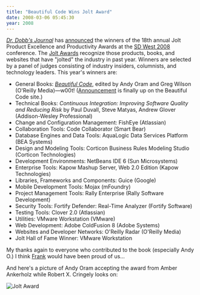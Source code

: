 ```yaml
---
title: "Beautiful Code Wins Jolt Award"
date: 2008-03-06 05:45:30
year: 2008
---
```

<a href="http://www.ddj.com"><em>Dr. Dobb's Journal</em></a> has <a href="http://www.ddj.com/blog/portal/archives/2008/03/jolt_award_winn.html">announced</a> the winners of the 18th annual Jolt Product Excellence and Productivity Awards at the <a href="http://www.sdexpo.com/">SD West 2008 </a>conference. The <a href="http://www.joltawards.com/">Jolt Awards</a> recognize those products, books, and websites that have "jolted" the industry in past year. Winners are selected by a panel of judges consisting of industry insiders, columnists, and technology leaders. This year's winners are:
<ul>
  <li>General Books: <a href="http://beautifulcode.oreillynet.com/"><cite>Beautiful Code</cite></a>, edited by Andy Oram and Greg Wilson (O'Reilly Media)—w00t! (<a href="http://beautifulcode.oreillynet.com/2008/03/beautiful_code_wins_jolt_award.php">Announcement</a> is finally up on the Beautiful Code site.)</li>
  <li>Technical Books: <cite>Continuous Integration: Improving Software Quality and Reducing Risk</cite> by Paul Duvall, Steve Matyas, Andrew Glover (Addison-Wesley Professional)</li>
  <li>Change and Configuration Management: FishEye (Atlassian)</li>
  <li>Collaboration Tools: Code Collaborator (Smart Bear)</li>
  <li>Database Engines and Data Tools: AquaLogic Data Services Platform (BEA Systems)</li>
  <li>Design and Modeling Tools: Corticon Business Rules Modeling Studio (Corticon Technologies)</li>
  <li>Development Environments: NetBeans IDE 6 (Sun Microsystems)</li>
  <li>Enterprise Tools: Kapow Mashup Server, Web 2.0 Edition (Kapow Technologies)</li>
  <li>Libraries, Frameworks and Components: Guice (Google)</li>
  <li>Mobile Development Tools: Mojax (mFoundry)</li>
  <li>Project Management Tools: Rally Enterprise (Rally Software Development)</li>
  <li>Security Tools: Fortify Defender: Real-Time Analyzer (Fortify Software)</li>
  <li>Testing Tools: Clover 2.0 (Atlassian)</li>
  <li>Utilities: VMware Workstation (VMware)</li>
  <li>Web Development: Adobe ColdFusion 8 (Adobe Systems)</li>
  <li>Websites and Developer Networks: O'Reilly Radar (O'Reilly Media)</li>
  <li>Jolt Hall of Fame Winner: VMware Workstation</li>
</ul>
My thanks again to everyone who contributed to the book (especially Andy O.)  I think <a href="http://www.oreilly.com/news/frank_0701.html">Frank</a> would have been proud of us...

And here's a picture of Andy Oram accepting the award from Amber Ankerholz while Robert X. Cringely looks on:

<img src="{{'/files/2008/03/jolt.jpg' | relative_url}}" alt="Jolt Award" />
